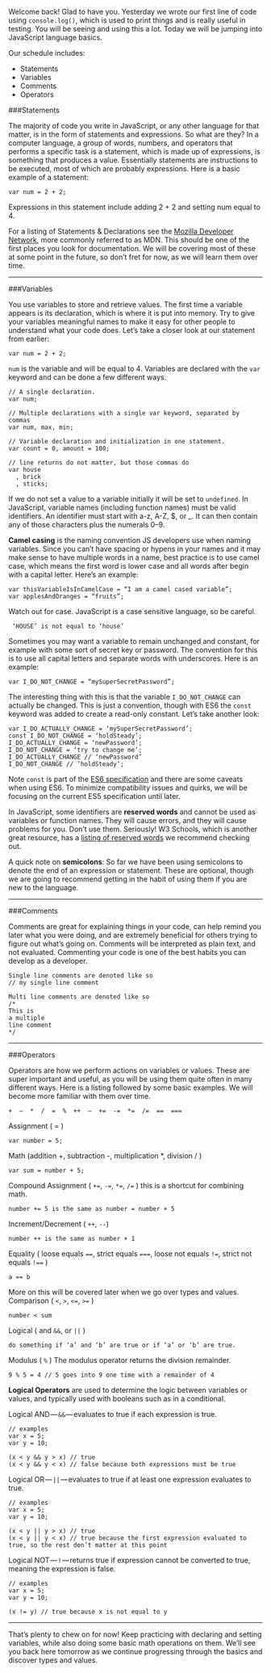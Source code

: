Welcome back! Glad to have you. Yesterday we wrote our first line of code using `console.log()`, which is used to print things and is really useful in testing. You will be seeing and using this a lot. Today we will be jumping into JavaScript language basics.

Our schedule includes:

- Statements
- Variables
- Comments
- Operators

###Statements

The majority of code you write in JavaScript, or any other language for that matter, is in the form of statements and expressions. So what are they? In a computer language, a group of words, numbers, and operators that performs a specific task is a statement, which is made up of expressions, is something that produces a value. Essentially statements are instructions to be executed, most of which are probably expressions. Here is a basic example of a statement:

```
var num = 2 + 2;
```

Expressions in this statement include adding 2 + 2 and setting num equal to 4.

For a listing of Statements & Declarations see the [Mozilla Developer Network](https://developer.mozilla.org/en-US/docs/Web/JavaScript/Reference/Statements), more commonly referred to as MDN. This should be one of the first places you look for documentation. We will be covering most of these at some point in the future, so don’t fret for now, as we will learn them over time.

---

###Variables

You use variables to store and retrieve values. The first time a variable appears is its declaration, which is where it is put into memory. Try to give your variables meaningful names to make it easy for other people to understand what your code does. Let’s take a closer look at our statement from earlier:

```
var num = 2 + 2;
```

`num` is the variable and will be equal to 4. Variables are declared with the `var` keyword and can be done a few different ways.

```
// A single declaration.
var num; 

// Multiple declarations with a single var keyword, separated by commas
var num, max, min; 

// Variable declaration and initialization in one statement.
var count = 0, amount = 100;

// line returns do not matter, but those commas do
var house
  , brick
  , sticks;
```

If we do not set a value to a variable initially it will be set to `undefined`. In JavaScript, variable names (including function names) must be valid identifiers. An identifier must start with a-z, A-Z, $, or _. It can then contain any of those characters plus the numerals 0–9.

**Camel casing** is the naming convention JS developers use when naming variables. Since you can’t have spacing or hypens in your names and it may make sense to have multiple words in a name, best practice is to use camel case, which means the first word is lower case and all words after begin with a capital letter. Here’s an example:

```
var thisVariableIsInCamelCase = “I am a camel cased variable”;
var applesAndOranges = “fruits”;
```

Watch out for case. JavaScript is a case sensitive language, so be careful.

```
 ‘HOUSE’ is not equal to ‘house’
```

Sometimes you may want a variable to remain unchanged and constant, for example with some sort of secret key or password. The convention for this is to use all capital letters and separate words with underscores. Here is an example:

```
var I_DO_NOT_CHANGE = “mySuperSecretPassword”; 
```

The interesting thing with this is that the variable `I_DO_NOT_CHANGE` can actually be changed. This is just a convention, though with ES6 the `const` keyword was added to create a read-only constant. Let’s take another look:

```
var I_DO_ACTUALLY_CHANGE = ‘mySuperSecretPassword’;
const I_DO_NOT_CHANGE = ‘holdSteady’;
I_DO_ACTUALLY_CHANGE = ‘newPassword’;
I_DO_NOT_CHANGE = ‘try to change me’;
I_DO_ACTUALLY_CHANGE // ‘newPassword’
I_DO_NOT_CHANGE // ‘holdSteady’;
```

Note `const` is part of the [ES6 specification](http://www.ecma-international.org/ecma-262/6.0/) and there are some caveats when using ES6. To minimize compatibility issues and quirks, we will be focusing on the current ES5 specification until later.

In JavaScript, some identifiers are **reserved words** and cannot be used as variables or function names. They will cause errors, and they will cause problems for you. Don’t use them. Seriously! W3 Schools, which is another great resource, has a [listing of reserved words](http://www.w3schools.com/js/js_reserved.asp) we recommend checking out.

A quick note on **semicolons**: So far we have been using semicolons to denote the end of an expression or statement. These are optional, though we are going to recommend getting in the habit of using them if you are new to the language.

---

###Comments

Comments are great for explaining things in your code, can help remind you later what you were doing, and are extremely beneficial for others trying to figure out what’s going on. Comments will be interpreted as plain text, and not evaluated. Commenting your code is one of the best habits you can develop as a developer.

```
Single line comments are denoted like so
// my single line comment
 
Multi line comments are denoted like so
/* 
This is 
a multiple
line comment
*/
```

---

###Operators

Operators are how we perform actions on variables or values. These are super important and useful, as you will be using them quite often in many different ways. Here is a listing followed by some basic examples. We will become more familiar with them over time.

```
+  —  *  /  =  %  ++  —  +=  -=  *=  /=  ==  ===
```

Assignment ( = )

```
var number = 5;
```

Math (addition +, subtraction -, multiplication *, division / )

```
var sum = number + 5;
```

Compound Assignment ( `+=`, `-=`, `*=`, `/=` ) this is a shortcut for combining math.

```
number += 5 is the same as number = number + 5
```

Increment/Decrement ( `++`, `--`)

```
number ++ is the same as number + 1
```

Equality ( loose equals `==`, strict equals `===`, loose not equals `!=`, strict not equals `!==` )

```
a == b
```

More on this will be covered later when we go over types and values.
Comparison ( `<`, `>`, `<=`, `>=` )

```
number < sum
```

Logical ( and `&&`, or `||` )

```
do something if ‘a’ and ‘b’ are true or if ‘a’ or ‘b’ are true.
```

Modulus ( `%` ) The modulus operator returns the division remainder.

```
9 % 5 = 4 // 5 goes into 9 one time with a remainder of 4
```

**Logical Operators** are used to determine the logic between variables or values, and typically used with booleans such as in a conditional.

Logical AND — `&&` — evaluates to true if each expression is true.

```
// examples
var x = 5;
var y = 10;

(x < y && y > x) // true
(x < y && y < x) // false because both expressions must be true
```

Logical OR — `||` — evaluates to true if at least one expression evaluates to true.

```
// examples
var x = 5;
var y = 10;

(x < y || y > x) // true
(x < y || y < x) // true because the first expression evaluated to true, so the rest don’t matter at this point
```

Logical NOT — `!` — returns true if expression cannot be converted to true, meaning the expression is false.

```
// examples
var x = 5;
var y = 10;

(x != y) // true because x is not equal to y
```

---

That’s plenty to chew on for now! Keep practicing with declaring and setting variables, while also doing some basic math operations on them. We’ll see you back here tomorrow as we continue progressing through the basics and discover types and values.